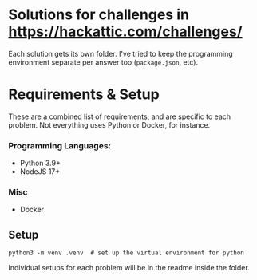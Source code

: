 # Solutions for challenges in https://hackattic.com/challenges/

Each solution gets its own folder.
I've tried to keep the programming environment separate per answer too (`package.json`, etc).

# Requirements & Setup

These are a combined list of requirements, and are specific to each problem.
Not everything uses Python or Docker, for instance.

### Programming Languages:

- Python 3.9+
- NodeJS 17+

### Misc

- Docker

## Setup

```shell
python3 -m venv .venv  # set up the virtual environment for python
```

Individual setups for each problem will be in the readme inside the folder.

